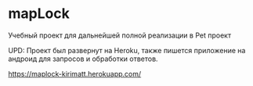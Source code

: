 # mapLock

Учебный проект для дальнейшей полной реализации в Pet проект

UPD: Проект был развернут на Heroku, также пишется приложение на андроид для запросов и обработки ответов.

https://maplock-kirimatt.herokuapp.com/

